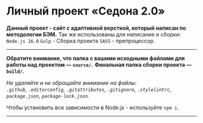 # Личный проект «Седона 2.0» 

**Данный проект - сайт с адаптивной версткой, который написан по методологии БЭМ.**
Так же использованы для написание и сборки:
 `Node.js 16.0` 
 `Gulp` - Сборка проекта 
 `SASS` - препроцессор. 

---

**Обратите внимание, что папка с вашими исходными файлами для работы над проектом — `source/`.**
**Финальная папка сборки проекта  — `build/`.**

_Не удаляйте и не обращайте внимание на файлы:_<br>
_`.github`, `.editorconfig`, `.gitattributes`, `.gitignore`, `.stylelintrc`, `package.json`, `package-lock.json`._

Чтобы установить все зависимости в Node.js - используйте `npm i`.

---


